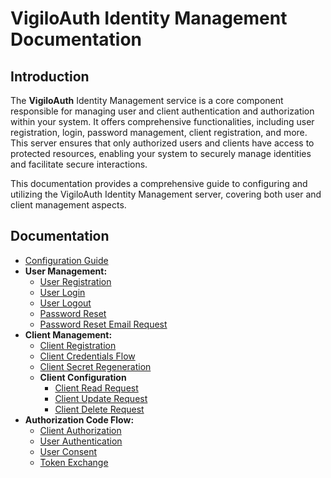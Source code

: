 # VigiloAuth Identity Management Documentation

## Introduction
The **VigiloAuth** Identity Management service is a core component responsible for managing user and client authentication and authorization within your system. It offers comprehensive functionalities, including user registration, login, password management, client registration, and more. This server ensures that only authorized users and clients have access to protected resources, enabling your system to securely manage identities and facilitate secure interactions.

This documentation provides a comprehensive guide to configuring and utilizing the VigiloAuth Identity Management server, covering both user and client management aspects.

## Documentation
- [Configuration Guide](../../configuration.md)
- **User Management:**
    - [User Registration](user_handler/user_registration.md)
    - [User Login](user_handler/user_login.md)
    - [User Logout](user_handler/user_logout.md)
    - [Password Reset](user_handler/password_reset.md)
    - [Password Reset Email Request](user_handler/password_reset_request.md)
- **Client Management:**
    - [Client Registration](client_handler/client_registration.md)
    - [Client Credentials Flow](auth_handler/client_credentials_grant.md)
    - [Client Secret Regeneration](client_handler/client_secret_regeneration.md)
    - **Client Configuration**
        - [Client Read Request](client_handler/client_read_request.md)
        - [Client Update Request](client_handler/client_update_request.md)
        - [Client Delete Request](client_handler/client_delete_request.md)
- **Authorization Code Flow:**
    - [Client Authorization](authz_handler/authorize_client.md)
    - [User Authentication](oauth_handler/user_authentication.md)
    - [User Consent](oauth_handler/user_consent.md)
    - [Token Exchange](authz_handler/token_exchange.md)

